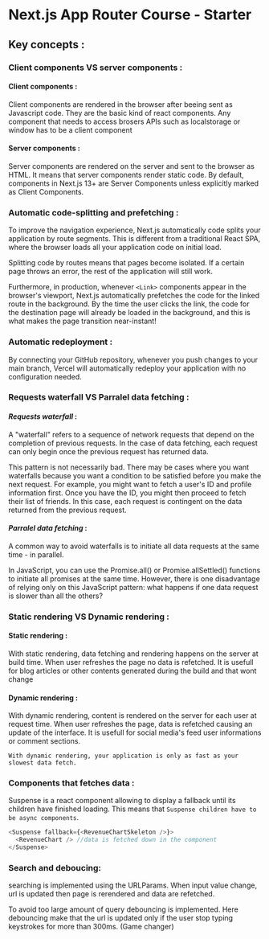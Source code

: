 # Next.js App Router Course - Starter

## Key concepts :

### Client components VS server components :

#### Client components :

Client components are rendered in the browser after beeing sent as Javascript code. They are the basic kind of react components. Any component that needs to access brosers APIs such as localstorage or window has to be a client component

#### Server components :

Server components are rendered on the server and sent to the browser as HTML. It means that server components render static code. By default, components in Next.js 13+ are Server Components unless explicitly marked as Client Components.

### Automatic code-splitting and prefetching :

To improve the navigation experience, Next.js automatically code splits your application by route segments. This is different from a traditional React SPA, where the browser loads all your application code on initial load.

Splitting code by routes means that pages become isolated. If a certain page throws an error, the rest of the application will still work.

Furthermore, in production, whenever `<Link>` components appear in the browser's viewport, Next.js automatically prefetches the code for the linked route in the background. By the time the user clicks the link, the code for the destination page will already be loaded in the background, and this is what makes the page transition near-instant!

### Automatic redeployment :

By connecting your GitHub repository, whenever you push changes to your main branch, Vercel will automatically redeploy your application with no configuration needed.

### Requests waterfall VS Parralel data fetching :

#### _Requests waterfall_ :

A "waterfall" refers to a sequence of network requests that depend on the completion of previous requests. In the case of data fetching, each request can only begin once the previous request has returned data.

This pattern is not necessarily bad. There may be cases where you want waterfalls because you want a condition to be satisfied before you make the next request. For example, you might want to fetch a user's ID and profile information first. Once you have the ID, you might then proceed to fetch their list of friends. In this case, each request is contingent on the data returned from the previous request.

#### _Parralel data fetching_ :

A common way to avoid waterfalls is to initiate all data requests at the same time - in parallel.

In JavaScript, you can use the Promise.all() or Promise.allSettled() functions to initiate all promises at the same time.
However, there is one disadvantage of relying only on this JavaScript pattern: what happens if one data request is slower than all the others?

### Static rendering VS Dynamic rendering :

#### Static rendering :

With static rendering, data fetching and rendering happens on the server at build time. When user refreshes the page no data is refetched. It is usefull for blog articles or other contents generated during the build and that wont change

#### Dynamic rendering :

With dynamic rendering, content is rendered on the server for each user at request time. When user refreshes the page, data is refetched causing an update of the interface. It is usefull for social media's feed user informations or comment sections.

`With dynamic rendering, your application is only as fast as your slowest data fetch.`

### Components that fetches data :

Suspense is a react component allowing to display a fallback until its children have finished loading. This means that `Suspense children have to be async components`.

```ts
<Suspense fallback={<RevenueChartSkeleton />}>
  <RevenueChart /> //data is fetched down in the component
</Suspense>
```

### Search and deboucing:

searching is implemented using the URLParams. When input value change, url is updated then page is rerendered and data are refetched.

To avoid too large amount of query debouncing is implemented. Here debouncing make that the url is updated only if the user stop typing keystrokes for more than 300ms. (Game changer)
